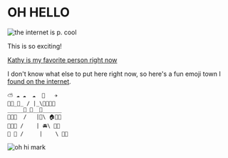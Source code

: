 # OH HELLO

![the internet is p. cool](https://github.com/pmn/pmn/blob/master/coolinternet.gif)

This is so exciting! 

[Kathy is my favorite person right now](https://github.com/pifafu)

I don't know what else to put here right now, so here's a fun emoji town I [found on the internet](https://emojiart.org/). 

```
⁣⛅ ☁ ☁  ☁  🚁   ✈
🏢🏤_🏬_ / |_\🏫🏢🌳🌳
_____🚋_🚗__🚕______
🏡⁣🏥🏦  /   |🚖\ 🏠🌳🏡
🏡🏡🏪 /    | 🚘\ 🏪🏨
💒 🏨 /     |    \ 🏡🏩
```

![oh hi mark](http://qi.ngrok.io/color.png)
